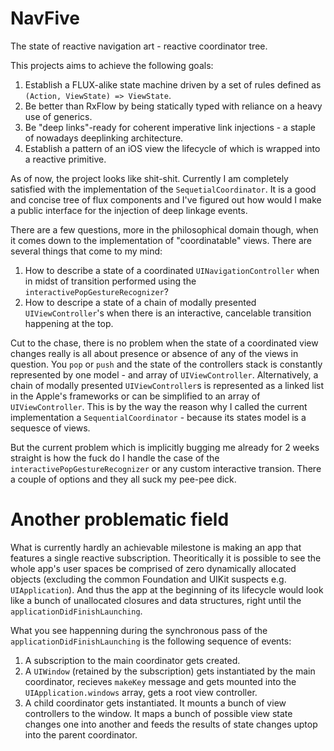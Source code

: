 # NavFive

The state of reactive navigation art - reactive coordinator tree.

This projects aims to achieve the following goals:

1. Establish a FLUX-alike state machine driven by a set of rules defined as `(Action, ViewState) => ViewState`.
1. Be better than RxFlow by being statically typed with reliance on a heavy use of generics.
1. Be "deep links"-ready for coherent imperative link injections - a staple of nowadays deeplinking architecture.
1. Establish a pattern of an iOS view the lifecycle of which is wrapped into a reactive primitive.

As of now, the project looks like shit-shit. Currently I am completely satisfied with the implementation of the `SequetialCoordinator`. It is a good and concise tree of flux components and I've figured out how would I make a public interface for the injection of deep linkage events.

There are a few questions, more in the philosophical domain though, when it comes down to the implementation of "coordinatable" views. There are several things that come to my mind:

1. How to describe a state of a coordinated `UINavigationController` when in midst of transition performed using the `interactivePopGestureRecognizer`?
1. How to descripe a state of a chain of modally presented `UIViewController`'s when there is an interactive, cancelable transition happening at the top.

Cut to the chase, there is no problem when the state of a coordinated view changes really is all about presence or absence of any of the views in question. You `pop` or `push` and the state of the controllers stack is constantly represented by one model - and array of `UIViewController`. Alternatively, a chain of modally presented `UIViewController`s is represented as a linked list in the Apple's frameworks or can be simplified to an array of `UIViewController`. This is by the way the reason why I called the current implementation a `SequentialCoordinator` - because its states model is a sequesce of views.

But the current problem which is implicitly bugging me already for 2 weeks straight is how the fuck do I handle the case of the `interactivePopGestureRecognizer` or any custom interactive transion. There a couple of options and they all suck my pee-pee dick.

# Another problematic field

What is currently hardly an achievable milestone is making an app that features a single reactive subscription. Theoritically it is possible to see the whole app's user spaces be comprised of zero dynamically allocated objects (excluding the common Foundation and UIKit suspects e.g. `UIApplication`). And thus the app at the beginning of its lifecycle would look like a bunch of unallocated closures and data structures, right until the `applicationDidFinishLaunching`.

What you see happenning during the synchronous pass of the `applicationDidFinishLaunching` is the following sequence of events:

1. A subscription to the main coordinator gets created.
1. A `UIWindow` (retained by the subscription) gets instantiated by the main coordinator, recieves `makeKey` message and gets mounted into the `UIApplication.windows` array, gets a root view controller.
1. A child coordinator gets instantiated. It mounts a bunch of view controllers to the window. It maps a bunch of possible view state changes one into another and feeds the results of state changes uptop into the parent coordinator.
